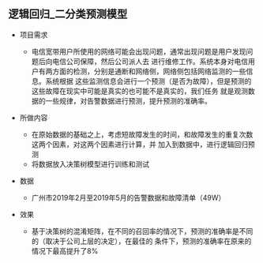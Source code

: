 ## 逻辑回归_二分类预测模型

+ 项目需求
	+ 电信宽带用户所使用的网络可能会出现问题，通常出现问题是用户发现问题后向电信公司保障，然后公司派人去
进行维修工作。系统本身对电信用户有两方面的检测，分别是通断和网络侧，网络侧包括网络监测的一些信息。系统根据
这些监测信息会进行一个预测（是否为故障），但是预测的这些故障在现实中可能是真实的也可能不是真实的，我们任务
就是观测数据的一些规律，对告警数据进行预测，提升预测的准确率。

+ 所做内容
	+ 在原始数据的基础之上，考虑短故障发生的时间，和故障发生的重复次数这两个因素，对这两个因素进行计算，并
加入到数据中，进行逻辑回归预测
	+ 将数据放入决策树模型进行训练和测试
	
+ 数据
	+ 广州市2019年2月至2019年5月的告警数据和故障清单（49W）
	
+ 效果
	+ 基于决策树的混淆矩阵，在不同的召回率的情况下，预测的准确率是不同的（取决于公司上层的决定），在最佳的
条件下，预测的准确率在原来的情况下最高提升了8%